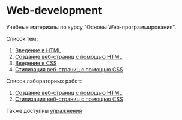 # Web-development

Учебные материалы по курсу "Основы Web-программирования".

Список тем:
1. [Введение в HTML](https://github.com/Vladislav-Lyuminarskiy/Web-course/tree/master/01-HTML-1)
2. [Создание веб-страниц с помощью HTML](https://github.com/Vladislav-Lyuminarskiy/Web-course/tree/master/02-HTML-2)
3. [Введение в CSS](https://github.com/Vladislav-Lyuminarskiy/Web-course/tree/master/04-CSS-1)
4. [Стилизация веб-страниц с помощью CSS](https://github.com/Vladislav-Lyuminarskiy/Web-course/tree/master/05-CSS-2)

Список лабораторных работ:
1. [Создание веб-страниц с помощью HTML](https://github.com/Vladislav-Lyuminarskiy/Web-course/tree/master/03-LAB-1)
2. [Стилизация веб-страниц с помощью CSS](https://github.com/Vladislav-Lyuminarskiy/Web-course/tree/master/06-LAB-2)

Также доступны [упражнения](https://github.com/Vladislav-Lyuminarskiy/Web-course/tree/master/Exercises)